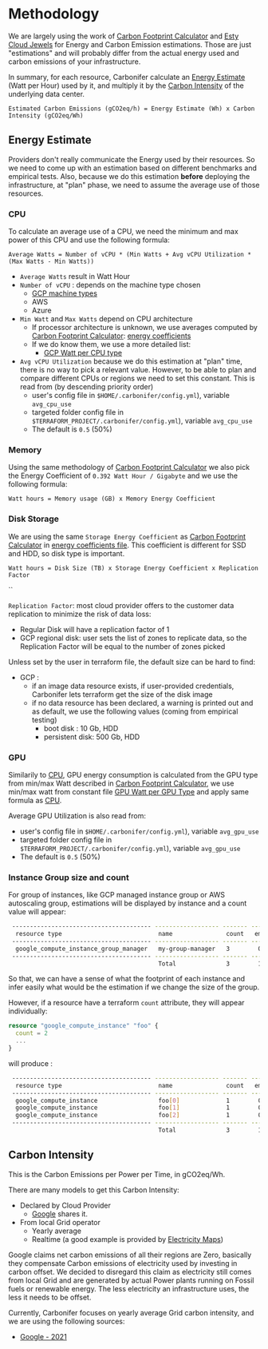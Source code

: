 # Methodology

We are largely using the work of [Carbon Footprint Calculator](https://www.cloudcarbonfootprint.org/docs/methodology/) and [Esty Cloud Jewels](https://www.etsy.com/codeascraft/cloud-jewels-estimating-kwh-in-the-cloud/) for Energy and Carbon Emission estimations.
Those are just "estimations" and will probably differ from the actual energy used and carbon emissions of your infrastructure.

In summary, for each resource, Carbonifer calculate an [Energy Estimate](#energy-estimate) (Watt per Hour) used by it, and multiply it by the [Carbon Intensity](#carbon-intensity) of the underlying data center.

```text
Estimated Carbon Emissions (gCO2eq/h) = Energy Estimate (Wh) x Carbon Intensity (gCO2eq/Wh)
```

## Energy Estimate

Providers don't really communicate the Energy used by their resources. So we need to come up with an estimation based on different benchmarks and empirical tests. Also, because we do this estimation **before** deploying the infrastructure, at "plan" phase, we need to assume the average use of those resources.

### CPU

To calculate an average use of a CPU, we need the minimum and max power of this CPU and use the following formula:

```text
Average Watts = Number of vCPU * (Min Watts + Avg vCPU Utilization * (Max Watts - Min Watts))
```

- `Average Watts` result in Watt Hour
- `Number of vCPU` : depends on the machine type chosen
  - [GCP machine types](../data/gcp_instances.json) 
  - AWS
  - Azure
- `Min Watt` and `Max Watts` depend on CPU architecture
  - If processor architecture is unknown, we use averages computed by [Carbon Footprint Calculator](https://www.cloudcarbonfootprint.org/docs/methodology/#appendix-i-energy-coefficients): [energy coefficients](../data/energy_coefficients.json)
  - If we do know them, we use a more detailed list:
    - [GCP Watt per CPU type](../data/gcp_watt_cpu.csv)
- `Avg vCPU Utilization` because we do this estimation at "plan" time, there is no way to pick a relevant value. However, to be able to plan and compare different CPUs or regions we need to set this constant. This is read from (by descending priority order)
  - user's config file in `$HOME/.carbonifer/config.yml`), variable `avg_cpu_use`
  - targeted folder config file in `$TERRAFORM_PROJECT/.carbonifer/config.yml`), variable `avg_cpu_use`
  - The default is `0.5` (50%)

### Memory

Using the same methodology of [Carbon Footprint Calculator](https://www.cloudcarbonfootprint.org/docs/methodology/#memory) we also pick the Energy Coefficient of `0.392 Watt Hour / Gigabyte` and we use the following formula:

```text
Watt hours = Memory usage (GB) x Memory Energy Coefficient
```

### Disk Storage

We are using the same `Storage Energy Coefficient` as [Carbon Footprint Calculator](https://www.cloudcarbonfootprint.org/docs/methodology/#storage) in [energy coefficients file](../data/energy_coefficients.json). This coefficient is different for SSD and HDD, so disk type is important.

```text
Watt hours = Disk Size (TB) x Storage Energy Coefficient x Replication Factor
```

``

`Replication Factor`: most cloud provider offers to the customer data replication to minimize the risk of data loss:

- Regular Disk will have a replication factor of 1
- GCP regional disk: user sets the list of zones to replicate data, so the Replication Factor will be equal to the number of zones picked

Unless set by the user in terraform file, the default size can be hard to find:

- GCP :
  - if an image data resource exists, if user-provided credentials, Carbonifer lets terraform get the size of the disk image
  - if no data resource has been declared, a warning is printed out and as default, we use the following values (coming from empirical testing)
    - boot disk : 10 Gb, HDD
    - persistent disk: 500 Gb, HDD

### GPU

Similarily to [CPU](#cpu), GPU energy consumption is calculated from the GPU type from min/max Watt described in [Carbon Footprint Calculator](https://www.cloudcarbonfootprint.org/docs/methodology/#graphic-processing-units-gpus), we use min/max watt from constant file [GPU Watt per GPU Type](../data/gpu_watt.csv) and apply same formula as [CPU](#cpu).

Average GPU Utilization is also read from:

- user's config file in `$HOME/.carbonifer/config.yml`), variable `avg_gpu_use`
- targeted folder config file in `$TERRAFORM_PROJECT/.carbonifer/config.yml`), variable `avg_gpu_use`
- The default is `0.5` (50%)

### Instance Group size and count

For group of instances, like GCP managed instance group or AWS autoscaling group, estimations will be displayed by instance and a count value will appear:

```bash
 --------------------------------------- ------------------ ------- ------------------------ 
  resource type                           name               count   emissions per instance  
 --------------------------------------- ------------------ ------- ------------------------ 
  google_compute_instance_group_manager   my-group-manager   3        0.5568 gCO2eq/h        
 --------------------------------------- ------------------ ------- ------------------------ 
                                          Total              3        1.6704 gCO2eq/h        
```

So that, we can have a sense of what the footprint of each instance and infer easily what would be the estimation if we change the size of the group.

However, if a resource have a terraform `count` attribute, they will appear individually:

```terraform
resource "google_compute_instance" "foo" {
  count = 2
  ...
}
```

will produce :

```bash
 --------------------------------------- ------------------ ------- ------------------------ 
  resource type                           name               count   emissions per instance  
 --------------------------------------- ------------------ ------- ------------------------ 
  google_compute_instance                 foo[0]             1        0.5568 gCO2eq/h        
  google_compute_instance                 foo[1]             1        0.5568 gCO2eq/h        
  google_compute_instance                 foo[2]             1        0.5568 gCO2eq/h        
 --------------------------------------- ------------------ ------- ------------------------ 
                                          Total              3        1.6704 gCO2eq/h        
```

## Carbon Intensity

This is the Carbon Emissions per Power per Time, in gCO2eq/Wh.

There are many models to get this Carbon Intensity:

- Declared by Cloud Provider
  - [Google](https://cloud.google.com/sustainability/region-carbon) shares it.
- From local Grid operator
  - Yearly average
  - Realtime (a good example is provided by [Electricity Maps](https://www.electricitymap.org/map))

Google claims net carbon emissions of all their regions are Zero, basically they compensate Carbon emissions of electricity used by investing in carbon offset. We decided to disregard this claim as electricity still comes from local Grid and are generated by actual Power plants running on Fossil fuels or renewable energy. The less electricity an infrastructure uses, the less it needs to be offset.

Currently, Carbonifer focuses on yearly average Grid carbon intensity, and we are using the following sources:

- [Google - 2021](https://github.com/GoogleCloudPlatform/region-carbon-info/blob/c154d6917e054d33380bb97098b7de8c0196a9f0/data/yearly/2021.csv)